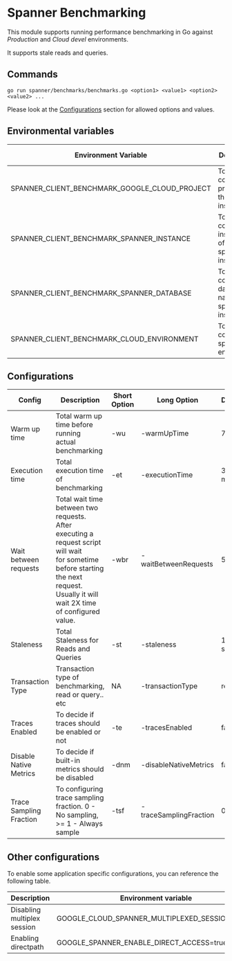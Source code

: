 # Spanner Benchmarking 

This module supports running performance benchmarking in Go against *Production* and *Cloud devel* environments.

It supports stale reads and queries.

## Commands

``go run spanner/benchmarks/benchmarks.go <option1> <value1> <option2> <value2> ...``

Please look at the [Configurations](#configurations) section for allowed options and values.

## Environmental variables

| Environment Variable                          | Description                                        | Possible values                            |
|-----------------------------------------------|----------------------------------------------------|--------------------------------------------|
| SPANNER_CLIENT_BENCHMARK_GOOGLE_CLOUD_PROJECT | To configure project id of the spanner instance    | any valid project ID                       |
| SPANNER_CLIENT_BENCHMARK_SPANNER_INSTANCE     | To configure instance id of the spanner instance   | any valid instance ID in the same project  |
| SPANNER_CLIENT_BENCHMARK_SPANNER_DATABASE     | To configure database name in the spanner instance | any valid database ID in the same instance |
| SPANNER_CLIENT_BENCHMARK_CLOUD_ENVIRONMENT    | To configure spanner environment                   | PRODUCTION, DEVEL                          |

## Configurations

| Config                  | Description                                                                                                                                                                                          | Short Option | Long Option            | Default |
|-------------------------|------------------------------------------------------------------------------------------------------------------------------------------------------------------------------------------------------|--------------|------------------------|---------|
| Warm up time            | Total warm up time before running </br> actual benchmarking                                                                                                                                          | -wu          | -warmUpTime            | 7 mins  |
| Execution time          | Total execution time of benchmarking                                                                                                                                                                 | -et          | -executionTime         | 30 mins |
| Wait between requests   | Total wait time between two requests. </br> After executing a request  script will wait </br> for sometime before starting the next request. </br> Usually it will wait 2X time of configured value. | -wbr         | -waitBetweenRequests   | 5 ms    |
| Staleness               | Total Staleness for Reads and Queries                                                                                                                                                                | -st          | -staleness             | 15 secs |
| Transaction Type        | Transaction type of benchmarking, read or query.. etc                                                                                                                                                | NA           | -transactionType       | read    |
| Traces Enabled          | To decide if traces should be enabled or not                                                                                                                                                         | -te          | -tracesEnabled         | false   |
| Disable Native Metrics  | To decide if built-in metrics should be disabled                                                                                                                                                     | -dnm         | -disableNativeMetrics  | false   |
| Trace Sampling Fraction | To configuring trace sampling fraction. 0 - No sampling, >= 1 - Always sample                                                                                                                        | -tsf         | -traceSamplingFraction | 0.5     |

## Other configurations

To enable some application specific configurations, you can reference the following table.

| Description                 | Environment variable                            |
|-----------------------------|-------------------------------------------------|
| Disabling multiplex session | GOOGLE_CLOUD_SPANNER_MULTIPLEXED_SESSIONS=false |
| Enabling directpath         | GOOGLE_SPANNER_ENABLE_DIRECT_ACCESS=true        |

